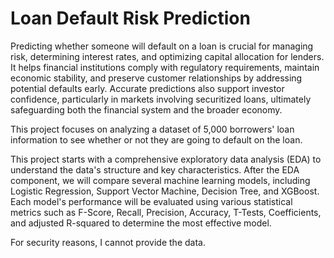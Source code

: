 # Loan Default Risk Prediction

Predicting whether someone will default on a loan is crucial for managing risk, determining interest rates, and optimizing capital allocation for lenders. It helps financial institutions comply with regulatory requirements, maintain economic stability, and preserve customer relationships by addressing potential defaults early. Accurate predictions also support investor confidence, particularly in markets involving securitized loans, ultimately safeguarding both the financial system and the broader economy.

This project focuses on analyzing a dataset of 5,000 borrowers' loan information to see whether or not they are going to default on the loan.

This project starts with a comprehensive exploratory data analysis (EDA) to understand the data's structure and key characteristics. After the EDA component, we will compare several machine learning models, including Logistic Regression, Support Vector Machine, Decision Tree, and XGBoost. Each model's performance will be evaluated using various statistical metrics such as F-Score, Recall, Precision, Accuracy, T-Tests, Coefficients, and adjusted R-squared to determine the most effective model. 

For security reasons, I cannot provide the data.
